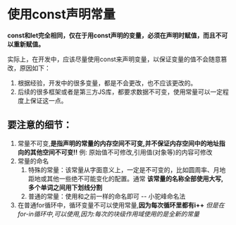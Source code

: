 # 使用const声明常量

**const和let完全相同，仅在于用const声明的变量，必须在声明时赋值，而且不可以重新赋值。**

实际上，在开发中，应该尽量使用const来声明变量，以保证变量的值不会随意篡改，原因如下：

1. 根据经验，开发中的很多变量，都是不会更改，也不应该更改的。
2. 后续的很多框架或者是第三方JS库，都要求数据不可变，使用常量可以一定程度上保证这一点。


## 要注意的细节：

1. 常量不可变,**是指声明的常量的内存空间不可变,并不保证内存空间中的地址指向的其他空间不可变!!**
   例: 原始值不可修改,引用值(对象等)的内容可修改
2. 常量的命名
   1. 特殊的常量：该常量从字面意义上，一定是不可变的，比如圆周率、月地距地或其他一些绝不可能变化的配置。通常
   **该常量的名称全部使用大写,多个单词之间用下划线分割**
   2. 普通的常量：使用和之前一样的命名即可 -- 小驼峰命名法
3. 在普通for循环中，循环变量不可以使用常量,**因为每次循环里都有i++**
      *但是在for-in循环中,可以使用,因为:每次的块级作用域使用的是全新的常量*
